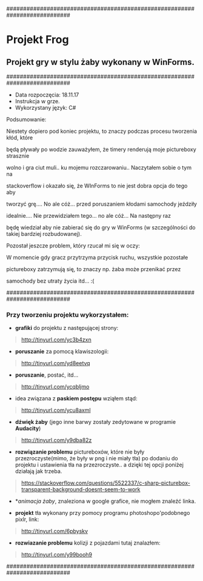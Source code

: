###########################################################################


# Projekt Frog
## Projekt gry w stylu żaby wykonany w WinForms.


###########################################################################
* Data rozpoczęcia: 18.11.17
* Instrukcja w grze.
* Wykorzystany język: C#



Podsumowanie:

Niestety dopiero pod koniec projektu, to znaczy podczas procesu tworzenia kłód, które

będą pływały po wodzie zauważyłem, że timery renderują moje pictureboxy strasznie

wolno i gra ciut muli.. ku mojemu rozczarowaniu.. Naczytałem sobie o tym na 

stackoverflow i okazało się, że WInForms to nie jest dobra opcja do tego aby

tworzyć grę.... No ale cóż... przed poruszaniem kłodami samochody jeździły

idealnie.... Nie przewidziałem tego... no ale cóż... Na następny raz

będę wiedział aby nie zabierać się do gry w WinForms (w szczególności do takiej bardziej rozbudowanej).


Pozostał jeszcze problem, który rzucał mi się w oczy:

W momencie gdy gracz przytrzyma przycisk ruchu, wszystkie pozostałe 

pictureboxy zatrzymują się, to znaczy np. żaba może przenikać przez 

samochody bez utraty życia itd... :(



###########################################################################


### Przy tworzeniu projektu wykorzystałem:


- **grafiki** do projektu z następującej strony:

> http://tinyurl.com/yc3b4zxn



- **poruszanie** za pomocą klawiszologii:

> http://tinyurl.com/yd8eetvq



- **poruszanie**, postać, itd...

> http://tinyurl.com/ycqbljmo



- idea związana z **paskiem postępu** wziąłem stąd:

> http://tinyurl.com/ycu8axml



- **dźwięk żaby** (jego inne barwy zostały zedytowane w programie **Audacity**)

> http://tinyurl.com/y9dba82z



- **rozwiązanie problemu** pictureboxów, które nie były przezroczyste(mimo, że były w png i nie miały tła) po dodaniu do projektu i ustawienia tła na przezroczyste.. a dzięki tej opcji poniżej działają jak trzeba.

> https://stackoverflow.com/questions/5522337/c-sharp-picturebox-transparent-background-doesnt-seem-to-work



- **animacja żaby*, znaleziona w google grafice, nie mogłem znaleźć linka.



- **projekt** tła wykonany przy pomocy programu photoshopo'podobnego pixlr, link:

> http://tinyurl.com/6pbyskv



- **rozwiazanie problemu** kolizji z pojazdami tutaj znalazłem:

> http://tinyurl.com/y99booh9



###########################################################################